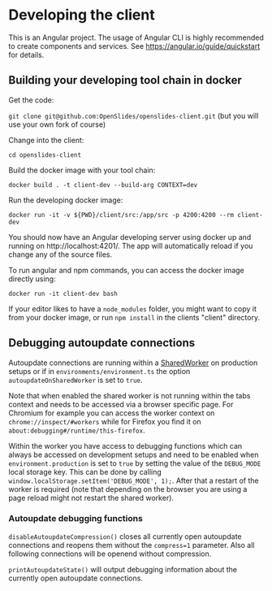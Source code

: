 # Developing the client

This is an Angular project.
The usage of Angular CLI is highly recommended to create components and services.
See https://angular.io/guide/quickstart for details.

## Building your developing tool chain in docker

Get the code:

`git clone git@github.com:OpenSlides/openslides-client.git` (but you will use your own fork of course)

Change into the client:

`cd openslides-client`

Build the docker image with your tool chain:

`docker build . -t client-dev --build-arg CONTEXT=dev` 

Run the developing docker image:

`docker run -it -v ${PWD}/client/src:/app/src -p 4200:4200 --rm client-dev`

You should now have an Angular developing server using docker up and running on http://localhost:4201/.
The app will automatically reload if you change any of the source files.

To run angular and npm commands, you can access the docker image directly using:

`docker run -it client-dev bash`

If your editor likes to have a `node_modules` folder, you might want to copy it from your docker image, or run `npm install` in the clients "client" directory.

## Debugging autoupdate connections

Autoupdate connections are running within a [SharedWorker](https://developer.mozilla.org/en-US/docs/Web/API/SharedWorker) 
on production setups or if in `environments/environment.ts` the option `autoupdateOnSharedWorker` is set to `true`.

Note that when enabled the shared worker is not running within the tabs context and needs to be accessed via a browser specific page. 
For Chromium for example you can access the worker context on `chrome://inspect/#workers` while for Firefox you find it on
`about:debugging#/runtime/this-firefox`. 

Within the worker you have access to debugging functions which can always be accessed on development setups and need to be 
enabled when `environment.production` is set to `true` by setting the value of the `DEBUG_MODE` local storage key. This 
can be done by calling `window.localStorage.setItem('DEBUG_MODE', 1);`. After that a restart of the worker is required (note that
depending on the browser you are using a page reload might not restart the shared worker). 

### Autoupdate debugging functions
`disableAutoupdateCompression()` closes all currently open autoupdate connections and reopens them without the `compress=1` parameter. 
Also all following connections will be openend without compression. 

`printAutoupdateState()` will output debugging information about the currently open autoupdate connections.
